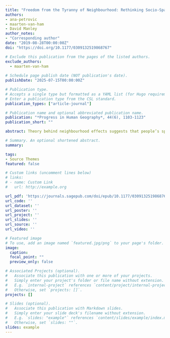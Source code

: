 ```yaml
---
title: "Freedom from the Tyranny of Neighbourhood: Rethinking Socio-Spatial Context Effects"
authors:
- ana-petrovic
- maarten-van-ham
- David Manley
author_notes:
- "Corresponding author"
date: "2019-08-28T00:00:00Z"
doi: "https://doi.org/10.1177/0309132519868767"

# Exclude this publication from the pages of the listed authors.
exclude_authors:
  - maarten-van-ham
  
# Schedule page publish date (NOT publication's date).
publishDate: "2025-07-15T00:00:00Z"

# Publication type.
# Accepts a single type but formatted as a YAML list (for Hugo requirements).
# Enter a publication type from the CSL standard.
publication_types: ["article-journal"]

# Publication name and optional abbreviated publication name.
publication: "*Progress in Human Geography*, 44(6), 1103-1123"
publication_short: ""

abstract: Theory behind neighbourhood effects suggests that people’s spatial context potentially affects individual outcomes across multiple scales and geographies. We argue that neighbourhood effects research needs to break away from the ‘tyranny’ of neighbourhood and consider alternative ways to measure the wider sociospatial context of people, placing individuals at the centre of the approach. We review theoretical and empirical approaches to place and space from diverse disciplines, and explore the geographical scopes of neighbourhood effects mechanisms. Ultimately, we suggest how microgeographic data can be used to operationalise sociospatial context, where data pragmatism should be supplanted by a theory-driven data exploration.

# Summary. An optional shortened abstract.
summary: 

tags:
- Source Themes
featured: false

# Custom links (uncomment lines below)
# links:
# - name: Custom Link
#   url: http://example.org

url_pdf: 'https://journals.sagepub.com/doi/epub/10.1177/0309132519868767'
url_code: ''
url_dataset: ''
url_poster: ''
url_project: ''
url_slides: ''
url_source: ''
url_video: '' 

# Featured image
# To use, add an image named `featured.jpg/png` to your page's folder. 
image:
  caption: 
  focal_point: ""
  preview_only: false

# Associated Projects (optional).
#   Associate this publication with one or more of your projects.
#   Simply enter your project's folder or file name without extension.
#   E.g. `internal-project` references `content/project/internal-project/index.md`.
#   Otherwise, set `projects: []`.
projects: []

# Slides (optional).
#   Associate this publication with Markdown slides.
#   Simply enter your slide deck's filename without extension.
#   E.g. `slides: "example"` references `content/slides/example/index.md`.
#   Otherwise, set `slides: ""`.
slides: example
---
```

